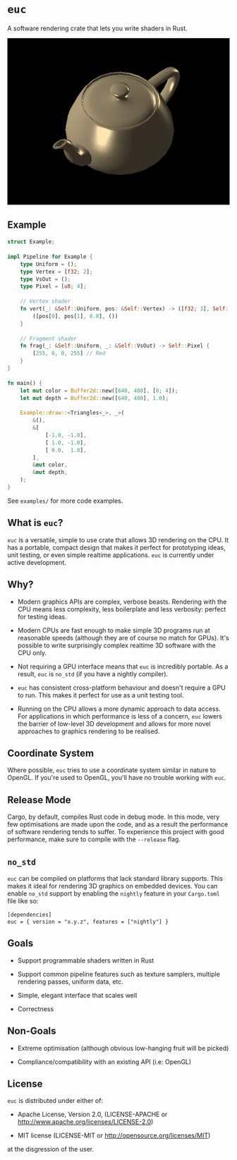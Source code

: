 [cr-badge]: https://img.shields.io/crates/v/:euc.svg
[cr]: https://crates.io/crates/euc
[dl-badge]: https://img.shields.io/crates/d/:euc.svg
[doc-badge]: https://docs.rs/euc/badge.svg
[doc]: https://docs.rs/euc

# `euc`

A software rendering crate that lets you write shaders in Rust.

![Example rendering](misc/example.png)

## Example

```rust
struct Example;

impl Pipeline for Example {
    type Uniform = ();
    type Vertex = [f32; 2];
    type VsOut = ();
    type Pixel = [u8; 4];

    // Vertex shader
    fn vert(_: &Self::Uniform, pos: &Self::Vertex) -> ([f32; 3], Self::VsOut) {
        ([pos[0], pos[1], 0.0], ())
    }

    // Fragment shader
    fn frag(_: &Self::Uniform, _: &Self::VsOut) -> Self::Pixel {
        [255, 0, 0, 255] // Red
    }
}

fn main() {
    let mut color = Buffer2d::new([640, 480], [0; 4]);
    let mut depth = Buffer2d::new([640, 480], 1.0);

    Example::draw::<Triangles<_>, _>(
        &(),
        &[
            [-1.0, -1.0],
            [ 1.0, -1.0],
            [ 0.0,  1.0],
        ],
        &mut color,
        &mut depth,
    );
}
```

See `examples/` for more code examples.

## What is `euc`?

`euc` is a versatile, simple to use crate that allows 3D rendering on the CPU. It has a portable, compact design that makes it perfect for
prototyping ideas, unit testing, or even simple realtime applications. `euc` is currently under active development.

## Why?

- Modern graphics APIs are complex, verbose beasts. Rendering with the CPU means less complexity, less boilerplate and less verbosity:
  perfect for testing ideas.

- Modern CPUs are fast enough to make simple 3D programs run at reasonable speeds (although they are of course no match for GPUs). It's
  possible to write surprisingly complex realtime 3D software with the CPU only.

- Not requiring a GPU interface means that `euc` is incredibly portable. As a result, `euc` is `no_std` (if you have a nightly compiler).

- `euc` has consistent cross-platform behaviour and doesn't require a GPU to run. This makes it perfect for use as a unit testing tool.

- Running on the CPU allows a more dynamic approach to data access.
  For applications in which performance is less of a concern, `euc` lowers the barrier of low-level 3D development and allows for more novel
  approaches to graphics rendering to be realised.

## Coordinate System

Where possible, `euc` tries to use a coordinate system similar in nature to OpenGL. If you're used to OpenGL, you'll have no trouble working
with `euc`.

## Release Mode

Cargo, by default, compiles Rust code in debug mode. In this mode, very few optimisations are made upon the code, and as a result the
performance of software rendering tends to suffer. To experience this project with good performance, make sure to compile with the
`--release` flag.

## `no_std`

`euc` can be compiled on platforms that lack standard library supports. This makes it ideal for rendering 3D graphics on embedded devices.
You can enable `no_std` support by enabling the `nightly` feature in your `Cargo.toml` file like so:

```
[dependencies]
euc = { version = "x.y.z", features = ["nightly"] }
```

## Goals

- Support programmable shaders written in Rust

- Support common pipeline features such as texture samplers, multiple rendering passes, uniform data, etc.

- Simple, elegant interface that scales well

- Correctness

## Non-Goals

- Extreme optimisation (although obvious low-hanging fruit will be picked)

- Compliance/compatibility with an existing API (i.e: OpenGL)

## License

`euc` is distributed under either of:

- Apache License, Version 2.0, (LICENSE-APACHE or http://www.apache.org/licenses/LICENSE-2.0)

- MIT license (LICENSE-MIT or http://opensource.org/licenses/MIT)

at the disgression of the user.
